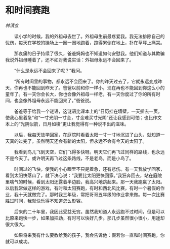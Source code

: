 # 和时间赛跑

*林清玄*

　　读小学的时候，我的外祖母去世了。外祖母生前最疼爱我。我无法排除自己的忧伤，每天在学校的操场上一圈一圈地跑着，跑得累倒在地上，扑在草坪上痛哭。

　　那哀痛的日子持续了很久，爸爸妈妈也不知道如何安慰我。他们知道与其欺骗我说外祖母睡着了，还不如对我说实话：外祖母永远不会回来了。

　　“什么是永远不会回来了呢？”我问。

　　“所有时间里的事物，都永远不会回来了。你的昨天过去了，它就永远变成昨天，你再也不能回到昨天了。爸爸以前和你一样小，现在再也不能回到你这么小的童年了。有一天你会长大，你也会像外祖母一样老，有一天你度过了你的所有时间，也会像外祖母永远不能回来了。”爸爸说。

　　爸爸等于给我一个谜语，这谜语比课本上的“日历挂在墙壁，一天撕去一页，使我心里着急”和“一寸光阴一寸金，寸金难买寸光阴”还让我感到可怕；也比作文本上的“光阴似箭，日月如梭”更让我觉得有一种说不出的滋味。

　　以后，我每天放学回家，在庭院时看着太阳一寸一寸地沉进了山头，就知道一天真的过完了。虽然明天还会有新的太阳，但永远不会有今天的太阳了。

　　我看到鸟儿飞到天空，它们飞得多快呀。明天它们再飞过同样的路线，也永远不是今天了。或许明天再飞过这条路线，不是老鸟，而是小鸟了。

　　时间过的飞快，使我的小心眼里不只是着急，还有悲伤。有一天我放学回家，看到太阳快落山了，就下决心说：“我要比太阳更快回家。”我狂奔回去，站在庭院里喘气的时候，看到太阳还露着半边脸，我高兴地跳起来。那一天我跑赢了太阳。以后我常做这样的游戏，有时和太阳赛跑，有时和西北风比赛，有时一个暑假的作业，我十天就做完了。那时我三年级，常把哥哥五年级的作业拿来做。每一次比赛胜过时间，我就快乐得不知道怎么形容。

　　后来的二十年里，我因此受益无穷。虽然我知道人永远跑不过时间，但是可以比原来跑快一步，如果加把劲，有时可以快好几步。那几步虽然很小很小，用途却很大很大。

　　如果将来我有什么要教给我的孩子，我会告诉他：假若你一直和时间赛跑，你就可以成功。